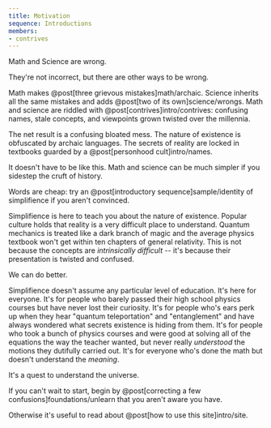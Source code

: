 ```yaml
---
title: Motivation
sequence: Introductions
members:
- contrives
---
```


Math and Science are wrong.

They're not incorrect, but there are other ways to be wrong.

Math makes @post[three grievous mistakes]math/archaic. Science inherits all the same mistakes and adds @post[two of its own]science/wrongs. Math and science are riddled with @post[contrives]intro/contrives: confusing names, stale concepts, and viewpoints grown twisted over the millennia.

The net result is a confusing bloated mess. The nature of existence is obfuscated by archaic languages. The secrets of reality are locked in textbooks guarded by a @post[personhood cult]intro/names.

It doesn't have to be like this. Math and science can be much simpler if you sidestep the cruft of history.

<aside class="info" markdown="block">
Words are cheap: try an @post[introductory sequence]sample/identity of simplifience if you aren't convinced.
</aside>

Simplifience is here to teach you about the nature of existence. Popular culture holds that reality is a very difficult place to understand. Quantum mechanics is treated like a dark branch of magic and the average physics textbook won't get within ten chapters of general relativity. This is not because the concepts are *intrinsically difficult* -- it's because their presentation is twisted and confused.

We can do better.

Simplifience doesn't assume any particular level of education. It's here for everyone. It's for people who barely passed their high school physics courses but have never lost their curiosity. It's for people who's ears perk up when they hear "quantum teleportation" and "entanglement" and have always wondered what secrets existence is hiding from them. It's for people who took a bunch of physics courses and were good at solving all of the equations the way the teacher wanted, but never really *understood* the motions they dutifully carried out. It's for everyone who's done the math but doesn't understand the *meaning*.

It's a quest to understand the universe.

If you can't wait to start, begin by @post[correcting a few confusions]foundations/unlearn that you aren't aware you have.

Otherwise it's useful to read about @post[how to use this site]intro/site.
